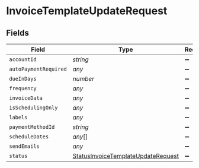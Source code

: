 # InvoiceTemplateUpdateRequest


## Fields

| Field                                                                                           | Type                                                                                            | Required                                                                                        | Description                                                                                     |
| ----------------------------------------------------------------------------------------------- | ----------------------------------------------------------------------------------------------- | ----------------------------------------------------------------------------------------------- | ----------------------------------------------------------------------------------------------- |
| `accountId`                                                                                     | *string*                                                                                        | :heavy_minus_sign:                                                                              | N/A                                                                                             |
| `autoPaymentRequired`                                                                           | *any*                                                                                           | :heavy_minus_sign:                                                                              | N/A                                                                                             |
| `dueInDays`                                                                                     | *number*                                                                                        | :heavy_minus_sign:                                                                              | N/A                                                                                             |
| `frequency`                                                                                     | *any*                                                                                           | :heavy_minus_sign:                                                                              | N/A                                                                                             |
| `invoiceData`                                                                                   | *any*                                                                                           | :heavy_minus_sign:                                                                              | N/A                                                                                             |
| `isSchedulingOnly`                                                                              | *any*                                                                                           | :heavy_minus_sign:                                                                              | N/A                                                                                             |
| `labels`                                                                                        | *any*                                                                                           | :heavy_minus_sign:                                                                              | N/A                                                                                             |
| `paymentMethodId`                                                                               | *string*                                                                                        | :heavy_minus_sign:                                                                              | N/A                                                                                             |
| `scheduleDates`                                                                                 | *any*[]                                                                                         | :heavy_minus_sign:                                                                              | N/A                                                                                             |
| `sendEmails`                                                                                    | *any*                                                                                           | :heavy_minus_sign:                                                                              | N/A                                                                                             |
| `status`                                                                                        | [StatusInvoiceTemplateUpdateRequest](../../models/shared/statusinvoicetemplateupdaterequest.md) | :heavy_minus_sign:                                                                              | N/A                                                                                             |
